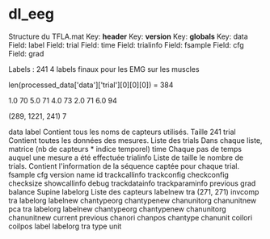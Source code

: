 # dl_eeg

Structure du TFLA.mat
Key: __header__
Key: __version__
Key: __globals__
Key: data
	Field: label
	Field: trial
	Field: time
	Field: trialinfo
	Field: fsample
	Field: cfg
	Field: grad


Labels : 241
4 labels finaux pour les EMG sur les muscles


len(processed_data['data']['trial'][0][0][0]) = 384



1.0 70
5.0 71
4.0 73
2.0 71
6.0 94

(289, 1221, 241)
7

 data
	 label
        Contient tous les noms de capteurs utilisés.
        Taille 241
	 trial
	    Contient toutes les données des mesures.
	    Liste des trials
	    Dans chaque liste, matrice (nb de capteurs * indice temporel)
	 time
	    Chaque pas de temps auquel une mesure a été effectuée
	 trialinfo
	     Liste de taille le nombre de trials.
	     Contient l'information de la séquence captée pour chaque trial.
	 fsample
	 cfg
		 version
			 name
			 id
		 trackcallinfo
		 trackconfig
		 checkconfig
		 checksize
		 showcallinfo
		 debug
		 trackdatainfo
		 trackparaminfo
		 previous
	 grad
		 balance
			 Supine
				 labelorg
				    Liste des capteurs
				 labelnew
				 tra
				    (271, 271)
			 invcomp
				 tra
				 labelorg
				 labelnew
				 chantypeorg
				 chantypenew
				 chanunitorg
				 chanunitnew
			 pca
				 tra
				 labelorg
				 labelnew
				 chantypeorg
				 chantypenew
				 chanunitorg
				 chanunitnew
			 current
			 previous
		 chanori
		 chanpos
		 chantype
		 chanunit
		 coilori
		 coilpos
		 label
		 labelorg
		 tra
		 type
		 unit
